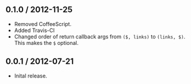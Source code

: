 0.1.0 / 2012-11-25
------------------
* Removed CoffeeScript.
* Added Travis-CI
* Changed order of return callback args from `($, links)` to `(links, $)`. This makes the `$` optional.

0.0.1 / 2012-07-21
------------------
* Inital release.